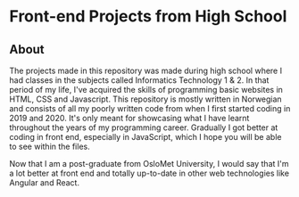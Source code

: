 # Front-end Projects from High School

## About
The projects made in this repository was made during high school where I had classes in the subjects called Informatics Technology 1 & 2. 
In that period of my life, I've acquired the skills of programming basic websites in HTML, CSS and Javascript. 
This repository is mostly written in Norwegian and consists of all my poorly written code from when I first started coding in 2019 and 2020.
It's only meant for showcasing what I have learnt throughout the years of my programming career.
Gradually I got better at coding in front end, especially in JavaScript, which I hope you will be able to see within the files.

Now that I am a post-graduate from OsloMet University, I would say that I'm a lot better at front end and totally up-to-date in other web technologies like Angular and React.

